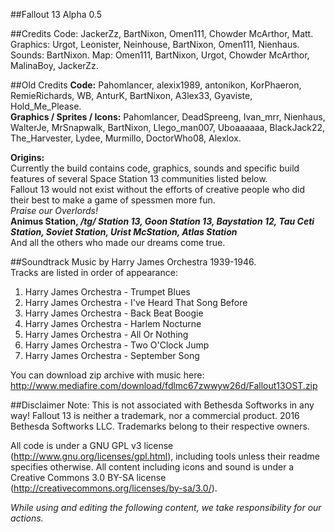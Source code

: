 ##Fallout 13 Alpha 0.5

##Credits
Code: JackerZz, BartNixon, Omen111, Chowder McArthor, Matt.
Graphics: Urgot, Leonister, Neinhouse, BartNixon, Omen111, Nienhaus.
Sounds: BartNixon.
Map: Omen111, BartNixon, Urgot, Chowder McArthor, MalinaBoy, JackerZz.

##Old Credits
**Code:** Pahomlancer, alexix1989, antonikon, KorPhaeron, RemieRichards, WB, AnturK, BartNixon, A3lex33, Gyaviste, Hold_Me_Please. <BR>
**Graphics / Sprites / Icons:** Pahomlancer, DeadSpreeng, Ivan_mrr, Nienhaus, WalterJe, MrSnapwalk, BartNixon, Llego_man007, Uboaaaaaa, BlackJack22, The_Harvester, Lydee, Murmillo, DoctorWho08, Alexlox.

**Origins:** <BR>
Currently the build contains code, graphics, sounds and specific build features of several Space Station 13 communities listed below. <BR>
Fallout 13 would not exist without the efforts of creative people who did their best to make a game of spessmen more fun. <BR>
_Praise our Overlords!_ <BR>
**Animus Station, _/tg/ Station 13, Goon Station 13, Baystation 12, Tau Ceti Station, Soviet Station, Urist McStation, Atlas Station_** <BR>
And all the others who made our dreams come true.

##Soundtrack
Music by Harry James Orchestra 1939-1946. <BR>
Tracks are listed in order of appearance: <BR>
1. Harry James Orchestra - Trumpet Blues <BR>
2. Harry James Orchestra - I've Heard That Song Before <BR>
3. Harry James Orchestra - Back Beat Boogie <BR>
4. Harry James Orchestra - Harlem Nocturne <BR>
5. Harry James Orchestra - All Or Nothing <BR>
6. Harry James Orchestra - Two O'Clock Jump <BR>
7. Harry James Orchestra - September Song <BR>

You can download zip archive with music here:<BR>
http://www.mediafire.com/download/fdlmc67zwwyw26d/Fallout13OST.zip

##Disclaimer
Note: This is not associated with Bethesda Softworks in any way! Fallout 13 is neither a trademark, nor a commercial product.
2016 Bethesda Softworks LLC. Trademarks belong to their respective owners.

All code is under a GNU GPL v3 license (http://www.gnu.org/licenses/gpl.html),
including tools unless their readme specifies otherwise.
All content including icons and sound is under a Creative Commons 3.0 BY-SA
license (http://creativecommons.org/licenses/by-sa/3.0/).<BR>

<i>While using and editing the following content, we take responsibility for our actions.</i>
